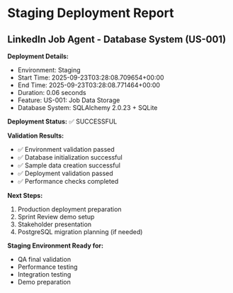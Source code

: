 
# Staging Deployment Report
## LinkedIn Job Agent - Database System (US-001)

**Deployment Details:**
- Environment: Staging
- Start Time: 2025-09-23T03:28:08.709654+00:00
- End Time: 2025-09-23T03:28:08.771464+00:00
- Duration: 0.06 seconds
- Feature: US-001: Job Data Storage
- Database System: SQLAlchemy 2.0.23 + SQLite

**Deployment Status:** ✅ SUCCESSFUL

**Validation Results:**
- ✅ Environment validation passed
- ✅ Database initialization successful
- ✅ Sample data creation successful
- ✅ Deployment validation passed
- ✅ Performance checks completed

**Next Steps:**
1. Production deployment preparation
2. Sprint Review demo setup
3. Stakeholder presentation
4. PostgreSQL migration planning (if needed)

**Staging Environment Ready for:**
- QA final validation
- Performance testing
- Integration testing
- Demo preparation
